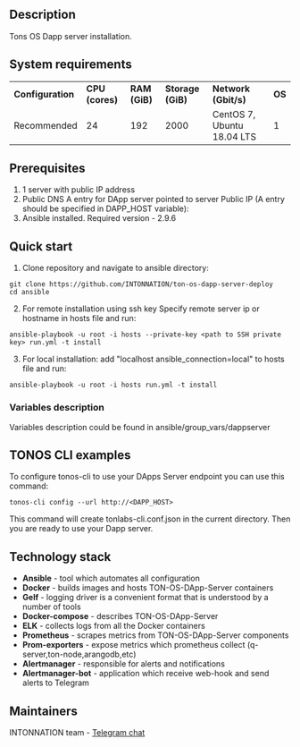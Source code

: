 
## Description

Tons OS Dapp server installation.

## System requirements

<table>
  <tr>
   <td><strong>Configuration</strong>
   </td>
   <td><strong>CPU (cores)</strong>
   </td>
   <td><strong>RAM (GiB)</strong>
   </td>
   <td><strong>Storage (GiB)</strong>
   </td>
   <td><strong>Network (Gbit/s)</strong>
   </td>
   </td>
   <td><strong>OS</strong>
   </td>
  </tr>
  <tr>
   <td>Recommended
   </td>
   <td>24
   </td>
   <td>192
   </td>
   <td>2000
   </td>
   </td>
   <td>CentOS 7, Ubuntu 18.04 LTS
   </td>
   <td>1
   </td>
  </tr>
</table>

## Prerequisites

1. 1 server with public IP address
2. Public DNS A entry for DApp server pointed to server Public IP (A entry should be specified in DAPP_HOST variable): 
3. Ansible installed. Required version - 2.9.6

## Quick start

1. Clone repository and navigate to ansible directory:
```
git clone https://github.com/INTONNATION/ton-os-dapp-server-deploy 
cd ansible
```
2. For remote installation using ssh key
Specify remote server ip or hostname in hosts file and run:
```
ansible-playbook -u root -i hosts --private-key <path to SSH private key> run.yml -t install
```
3. For local installation:
add "localhost ansible_connection=local" to hosts file and run:
```
ansible-playbook -u root -i hosts run.yml -t install
```

### Variables description

Variables description could be found in ansible/group_vars/dappserver

## TONOS CLI examples

To configure tonos-cli to use your DApps Server endpoint you can use this command:
```
tonos-cli config --url http://<DAPP_HOST>
```
This command will create tonlabs-cli.conf.json in the current directory. Then you are ready to use your Dapp server. 

## Technology stack

*   **Ansible** - tool which automates all configuration
*   **Docker** - builds images and hosts TON-OS-DApp-Server containers
*   **Gelf** - logging driver is a convenient format that is understood by a number of tools
*   **Docker-compose** - describes TON-OS-DApp-Server 
*   **ELK** - collects logs from all the Docker containers
*   **Prometheus** - scrapes metrics from TON-OS-DApp-Server components
*   **Prom-exporters** - expose metrics which prometheus collect (q-server,ton-node,arangodb,etc)
*   **Alertmanager** - responsible for alerts and notifications
*   **Alertmanager-bot** - application which receive web-hook and send alerts to Telegram

## Maintainers

INTONNATION team - [Telegram chat](https://t.me/intonnationpub)
